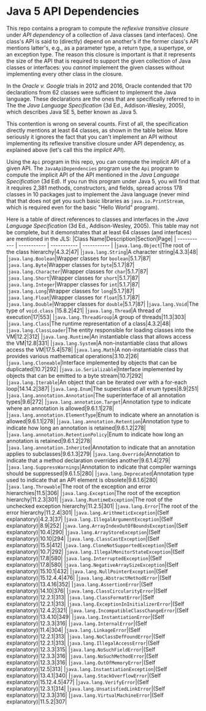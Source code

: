 # Java 5 API Dependencies
This repo contains a program to compute the *reflexive transitive closure* under *API dependency* of a collection of Java classes (and interfaces). One class's API is said to (directly) depend on another's if the former class's API mentions latter's, e.g., as a parameter type, a return type, a supertype, or an exception type. The reason this closure is important is that it represents the size of the API that is required to support the given collection of Java classes or interfaces: you *cannot* implement the given classes without implementing every other class in the closure.

In the *Oracle v. Google* trials in 2012 and 2016, Oracle contended that 170 declarations from 62 classes were sufficient to implement the Java language. These declarations are the ones that are specifically referred to in The the *Java Language Specification* (3d Ed., Addison-Wesley, 2005), which describes Java SE 5, better known as Java 5.

This contention is wrong on several counts. First of all, the specification directly mentions at least 64 classes, as shown in the table below. More seriously it ignores the fact that you can't implement an API without implementing its reflexive transitive closure under API dependency, as explained above (let's call this the *implicit API*).

Using the `Api` program in this repo, you can compute the implicit API of a given API. The `JavaApiDependencies` program use the `Api` program to compute the implicit API of the API mentioned in the *Java Language Specification* (3d Ed). If you run this program under Java 5, you will find that it requires 2,381 methods, constructors, and fields, spread across 178 classes in 10 packages just to implement the Java language (never mind that that does not get you such basic libraries as `java.io.PrintStream`, which is required even for the basic "Hello World" program).

Here is a table of direct references to classes and interfaces in the *Java Language Specification* (3d Ed., Addison-Wesley, 2005). This table may not be complete, but it demonstrates that at least 64 classes (and interfaces) are mentioned in the JLS:
|Class Name|Description|Section|Page|
| ----------- | ----------- | ----------- | ----------- |
|`java.lang.Object`|The root of the class hierarchy|4.3.2|47|
|`java.lang.String`|A character string|4.3.3|48|
|`java.lang.Boolean`|Wrapper classes for `boolean`|5.1.7|87|
|`java.lang.Byte`|Wrapper classes for `byte`|5.1.7|87|
|`java.lang.Character`|Wrapper classes for `char`|5.1.7|87|
|`java.lang.Short`|Wrapper classes for `short`|5.1.7|87|
|`java.lang.Integer`|Wrapper classes for `int`|5.1.7|87|
|`java.lang.Long`|Wrapper classes for `long`|5.1.7|87|
|`java.lang.Float`|Wrapper classes for `float`|5.1.7|87|
|`java.lang.Double`|Wrapper classes for `double`|5.1.7|87|
|`java.lang.Void`|The type of `void.class` |15.8.2|421|
|`java.lang.Thread`|A thread of execution|17|553|
|`java.lang.ThreadGroup`|A group of threads|11.3|303|
|`java.lang.Class`|The runtime representation of a class|4.3.2|48|
|`java.lang.ClassLoader`|The entity responsible for loading classes into the VM|12.2|312|
|`java.lang.Runtime`|An instantiable class that allows access the VM|12.8|331|
|`java.lang.System`|A non-instantiable class that allows access the VM|17.5.4|578|
|`java.lang.Math`|A non-instantiable class that provides various mathematical operations|3.10.2|26|
|`java.lang.Cloneable`|Interface implemented by objects that can be duplicated|10.7|292|
|`java.io.Serializable`|Interface implemented by objects that can be emitted to a byte stream|10.7|292|
|`java.lang.Iterable`|An object that can be iterated over with a for-each loop|14.14.2|387|
|`java.lang.Enum`|The superclass of all enum types|8.9|251|
|`java.lang.annotation.Annotation`|The superinterface of all annotation types|9.6|272|
|`java.lang.annotation.Target`|Annotation type to indicate where an annotation is allowed|9.6.1.1|278|
|`java.lang.annotation.ElementType`|Enum to indicate where an annotation is allowed|9.6.1.1|278|
|`java.lang.annotation.Retention`|Annotation type to indicate how long an annotation is retained|9.6.1.2|278|
|`java.lang.annotation.RetentionPolicy`|Enum to indicate how long an annotation is retained|9.6.1.2|278|
|`java.lang.annotation.Inherited`|Annotation to indicate that an annotation applies to subclasses|9.6.1.3|279|
|`java.lang.Override`|Annotation to indicate that a method declaration overrides another|9.6.1.4|279|
|`java.lang.SuppressWarnings`|Annotation to indicate that compiler warnings should be suppressed|9.6.1.5|280|
|`java.lang.Deprecated`|Annotation type used to indicate that an API element is obsolete|9.6.1.6|280|
|`java.lang.Throwable`|The root of the exception and error hierarchies|11.5|306|
|`java.lang.Exception`|The root of the exception hierarchy|11.2.3|301|
|`java.lang.RuntimeException`|The root of the unchecked exception hierarchy|11.2.5|301|
|`java.lang.Error`|The root of the error hierarchy|11.2.4|301|
|`java.lang.ArithmeticException`|(Self explanatory)|4.2.3|37|
|`java.lang.IllegalArgumentException`|(Self explanatory)|8.9|252|
|`java.lang.ArrayIndexOutOfBoundsException`|(Self explanatory)|10.4|290|
|`java.lang.ArrayStoreException`|(Self explanatory)|10.10|294|
|`java.lang.ClassCastException`|(Self explanatory)|15.5|412|
|`java.lang.CloneNotSupportedException`|(Self explanatory)|10.7|292|
|`java.lang.IllegalMonitorStateException`|(Self explanatory)|17.8|580|
|`java.lang.InterruptedException`|(Self explanatory)|17.8|580|
|`java.lang.NegativeArraySizeException`|(Self explanatory)|15.10.1|432|
|`java.lang.NullPointerException`|(Self explanatory)|15.12.4.4|476|
|`java.lang.AbstractMethodError`|(Self explanatory)|13.4.16|352|
|`java.lang.AssertionError`|(Self explanatory)|14.10|376|
|`java.lang.ClassCircularityError`|(Self explanatory)|12.2.1|313|
|`java.lang.ClassFormatError`|(Self explanatory)|12.2.1|313|
|`java.lang.ExceptionInInitializerError`|(Self explanatory)|12.4.2|321|
|`java.lang.IncompatibleClassChangeError`|(Self explanatory)|13.4.10|349|
|`java.lang.InstantiationError`|(Self explanatory)|12.3.3|316|
|`java.lang.InternalError`|(Self explanatory)|11.4|304|
|`java.lang.LinkageError`|(Self explanatory)|12.2.1|313|
|`java.lang.NoClassDefFoundError`|(Self explanatory)|12.2.1|313|
|`java.lang.IllegalAccessError`|(Self explanatory)|12.3.3|315|
|`java.lang.NoSuchFieldError`|(Self explanatory)|12.3.3|316|
|`java.lang.NoSuchMethodError`|(Self explanatory)|12.3.3|316|
|`java.lang.OutOfMemoryError`|(Self explanatory)|12.5|313|
|`java.lang.InstantiationException`|(Self explanatory)|13.4.1|340|
|`java.lang.StackOverflowError`|(Self explanatory)|15.12.4.5|477|
|`java.lang.VerifyError`|(Self explanatory)|12.3.1|314|
|`java.lang.UnsatisfiedLinkError`|(Self explanatory)|12.3.3|316|
|`java.lang.VirtualMachineError`|(Self explanatory)|11.5.2|307|

